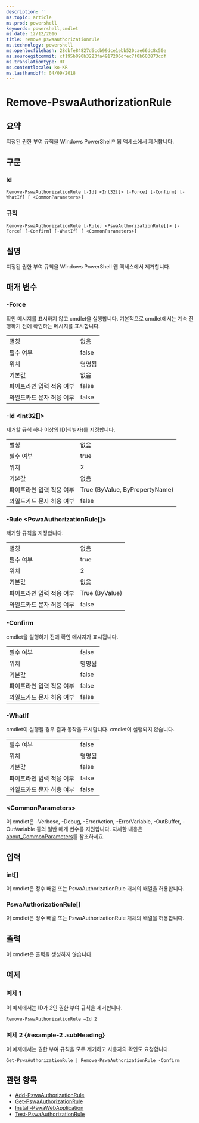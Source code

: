 ```yaml
---
description: ''
ms.topic: article
ms.prod: powershell
keywords: powershell,cmdlet
ms.date: 12/12/2016
title: remove pswaauthorizationrule
ms.technology: powershell
ms.openlocfilehash: 28dbfe84827d6ccb99dce1ebb520cae66dc8c50e
ms.sourcegitcommit: cf195b090b3223fa4917206dfec7f0b603873cdf
ms.translationtype: HT
ms.contentlocale: ko-KR
ms.lasthandoff: 04/09/2018
---
```

# <a name="remove-pswaauthorizationrule"></a>Remove-PswaAuthorizationRule

## <a name="synopsis"></a>요약

지정된 권한 부여 규칙을 Windows PowerShell® 웹 액세스에서 제거합니다.

## <a name="syntax"></a>구문

### <a name="id"></a>Id
```
Remove-PswaAuthorizationRule [-Id] <Int32[]> [-Force] [-Confirm] [-WhatIf] [ <CommonParameters>]
```

### <a name="rule"></a>규칙
```
Remove-PswaAuthorizationRule [-Rule] <PswaAuthorizationRule[]> [-Force] [-Confirm] [-WhatIf] [ <CommonParameters>]
```

## <a name="description"></a>설명

지정된 권한 부여 규칙을 Windows PowerShell 웹 액세스에서 제거합니다.

## <a name="parameters"></a>매개 변수

### <a name="-force"></a>-Force

확인 메시지를 표시하지 않고 cmdlet을 실행합니다. 기본적으로 cmdlet에서는 계속 진행하기 전에 확인하는 메시지를 표시합니다.

|||
|-|-|
| 별칭                              | 없음                                 |
| 필수 여부                            | false                                |
| 위치                            | 명명됨                                |
| 기본값                        | 없음                                 |
| 파이프라인 입력 적용 여부               | false                                |
| 와일드카드 문자 허용 여부          | false                                |

### <a name="-id-ltint32gt"></a>-Id &lt;Int32\[\]&gt;

제거할 규칙 하나 이상의 ID(식별자)를 지정합니다.

|||
|-|-|
| 별칭                              | 없음                                 |
| 필수 여부                            | true                                 |
| 위치                            | 2                                    |
| 기본값                        | 없음                                 |
| 파이프라인 입력 적용 여부               | True (ByValue, ByPropertyName)       |
| 와일드카드 문자 허용 여부          | false                                |

### <a name="-rule-ltpswaauthorizationrulegt"></a>-Rule &lt;PswaAuthorizationRule\[\]&gt;

제거할 규칙을 지정합니다.

|||
|-|-|
| 별칭                              | 없음                                 |
| 필수 여부                            | true                                 |
| 위치                            | 2                                    |
| 기본값                        | 없음                                 |
| 파이프라인 입력 적용 여부               | True (ByValue)                       |
| 와일드카드 문자 허용 여부          | false                                |

### <a name="-confirm"></a>-Confirm

cmdlet을 실행하기 전에 확인 메시지가 표시됩니다.

|||
|-|-|
| 필수 여부                            | false                                |
| 위치                            | 명명됨                                |
| 기본값                        | false                                |
| 파이프라인 입력 적용 여부               | false                                |
| 와일드카드 문자 허용 여부          | false                                |

### <a name="-whatif"></a>-WhatIf

cmdlet이 실행될 경우 결과 동작을 표시합니다. cmdlet이 실행되지 않습니다.

|||
|-|-|
| 필수 여부                            | false                                |
| 위치                            | 명명됨                                |
| 기본값                        | false                                |
| 파이프라인 입력 적용 여부               | false                                |
| 와일드카드 문자 허용 여부          | false                                |

### <a name="ltcommonparametersgt"></a>&lt;CommonParameters&gt;

이 cmdlet은 -Verbose, -Debug, -ErrorAction, -ErrorVariable, -OutBuffer, -OutVariable 등의 일반 매개 변수를 지원합니다.
자세한 내용은 [about_CommonParameters](http://go.microsoft.com/fwlink/p/?LinkID=113216)를 참조하세요.

## <a name="inputs"></a>입력

### <a name="int"></a>int\[\]

이 cmdlet은 정수 배열 또는 PswaAuthorizationRule 개체의 배열을 허용합니다.

### <a name="pswaauthorizationrule"></a>PswaAuthorizationRule\[\]

이 cmdlet은 정수 배열 또는 PswaAuthorizationRule 개체의 배열을 허용합니다.

## <a name="outputs"></a>출력

이 cmdlet은 출력을 생성하지 않습니다.

## <a name="examples"></a>예제

### <a name="example-1"></a>예제 1

이 예제에서는 ID가 *2*인 권한 부여 규칙을 제거합니다.

```
Remove-PswaAuthorizationRule –Id 2
```

### <a name="example-2-example-2-subheading"></a>예제 2 {#example-2 .subHeading}

이 예제에서는 권한 부여 규칙을 모두 제거하고 사용자의 확인도 요청합니다.

```
Get-PswaAuthorizationRule | Remove-PswaAuthorizationRule -Confirm
```

## <a name="related-topics"></a>관련 항목

- [Add-PswaAuthorizationRule](add-pswaauthorizationrule.md)
- [Get-PswaAuthorizationRule](get-pswaauthorizationrule.md)
- [Install-PswaWebApplication](install-pswawebapplication.md)
- [Test-PswaAuthorizationRule](test-pswaauthorizationrule.md)